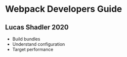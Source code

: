 # Webpack Developers Guide
## Lucas Shadler 2020

- Build bundles
- Understand configuration
- Target performance